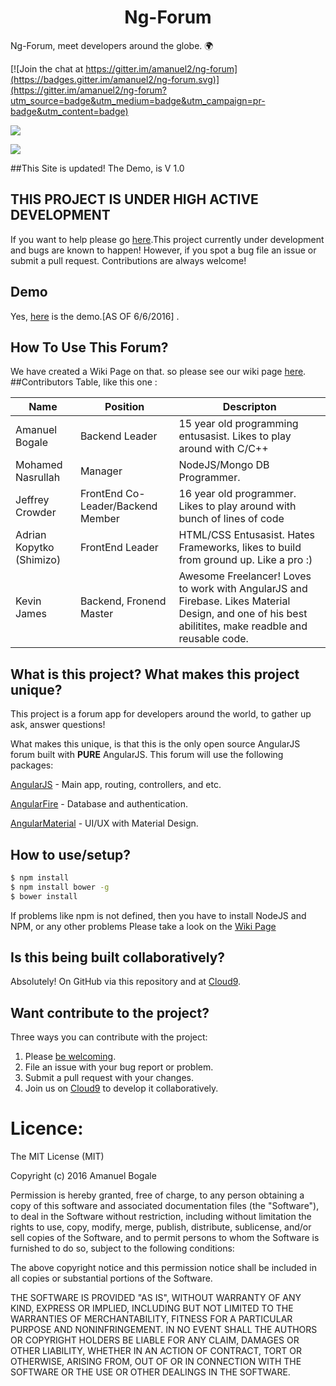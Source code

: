 
<h1 align="center"> Ng-Forum</h1>

Ng-Forum, meet developers around the globe. :earth_africa:

 [![Join the chat at https://gitter.im/amanuel2/ng-forum](https://badges.gitter.im/amanuel2/ng-forum.svg)](https://gitter.im/amanuel2/ng-forum?utm_source=badge&utm_medium=badge&utm_campaign=pr-badge&utm_content=badge)


[![](https://cldup.com/jWUT4QFLnq.png)](https://ng-forum.slack.com)

![](http://i.imgur.com/egrG55Z.png)


##This Site is updated! The Demo, is V 1.0


## THIS PROJECT IS UNDER HIGH ACTIVE DEVELOPMENT
If you want to help please go [here](https://ide.c9.io/amanuel2/ng-fourm#openfile-README.md).This project currently under development and bugs are known to happen! However, if you spot a bug file an issue or submit a pull request. Contributions are always welcome! 

## Demo

Yes, [here](http://ng-forum.site88.net) is the demo.[AS OF 6/6/2016] .

## How To Use This Forum?
We have created a Wiki Page on that. so please see our wiki page [here](https://github.com/amanuel2/ng-forum/wiki).
##Contributors
Table, like this one :

Name          |   Position    | Descripton |
------------- | ------------- | -----------|
Amanuel Bogale|    Backend Leader   |  15 year old programming entusasist. Likes to play around with C/C++          |
Mohamed Nasrullah| Manager  |    NodeJS/Mongo DB Programmer.         |
Jeffrey Crowder| FrontEnd Co-Leader/Backend Member  |    16 year old programmer. Likes to play around with bunch of lines of code         |
Adrian Kopytko (Shimizo)| FrontEnd Leader  |    HTML/CSS Entusasist. Hates Frameworks, likes to build from ground up. Like a pro :)       |
Kevin James | Backend, Fronend Master  |   Awesome Freelancer! Loves to work with AngularJS and Firebase. Likes Material Design, and one of his best abilitites, make readble and reusable code.     |



## What is this project? What makes this project unique?
This project is a forum app for developers around the world, to gather up ask, answer questions!

What makes this unique, is that this is the only open source AngularJS forum built with **PURE** AngularJS. This forum will use the following packages:

[AngularJS](http://angularjs.org/) - Main app, routing, controllers, and etc.

[AngularFire](https://www.firebase.com/docs/web/libraries/angular/) - Database and authentication.

[AngularMaterial](https://material.angularjs.org/latest/) - UI/UX with Material Design. 

## How to use/setup?

```bash
$ npm install
$ npm install bower -g
$ bower install
```

If problems like npm is not defined, then you have to install NodeJS and NPM, or any other problems Please take a look on the [Wiki Page](https://github.com/amanuel2/ng-forum/wiki)

## Is this being built collaboratively?

Absolutely! On GitHub via this repository and at [Cloud9](https://ide.c9.io/amanuel2/ng-fourm#openfile-README.md).


## Want contribute to the project?

Three ways you can contribute with the project:

1. Please [be welcoming](http://contributor-covenant.org/).
2. File an issue with your bug report or problem.
3. Submit a pull request with your changes.
4. Join us on [Cloud9](https://ide.c9.io/amanuel2/ng-fourm#openfile-README.md) to develop it collaboratively.

# Licence:

The MIT License (MIT)

Copyright (c) 2016 Amanuel Bogale

Permission is hereby granted, free of charge, to any person obtaining a copy of this software and associated documentation files (the "Software"), to deal in the Software without restriction, including without limitation the rights to use, copy, modify, merge, publish, distribute, sublicense, and/or sell copies of the Software, and to permit persons to whom the Software is furnished to do so, subject to the following conditions:

The above copyright notice and this permission notice shall be included in all copies or substantial portions of the Software.

THE SOFTWARE IS PROVIDED "AS IS", WITHOUT WARRANTY OF ANY KIND, EXPRESS OR IMPLIED, INCLUDING BUT NOT LIMITED TO THE WARRANTIES OF MERCHANTABILITY, FITNESS FOR A PARTICULAR PURPOSE AND NONINFRINGEMENT. IN NO EVENT SHALL THE AUTHORS OR COPYRIGHT HOLDERS BE LIABLE FOR ANY CLAIM, DAMAGES OR OTHER LIABILITY, WHETHER IN AN ACTION OF CONTRACT, TORT OR OTHERWISE, ARISING FROM, OUT OF OR IN CONNECTION WITH THE SOFTWARE OR THE USE OR OTHER DEALINGS IN THE SOFTWARE.
